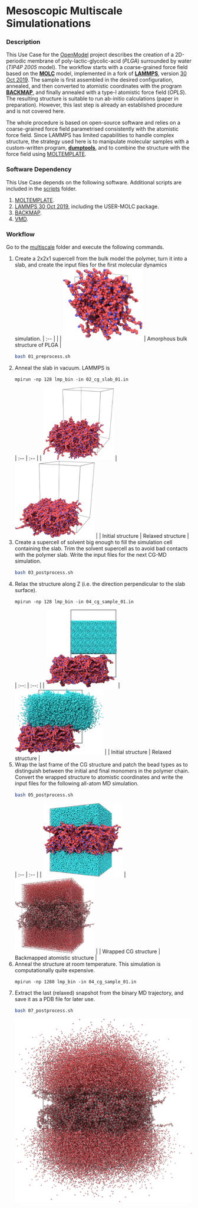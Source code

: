 Mesoscopic Multiscale Simulationations
==

###  Description

This Use Case for the [OpenModel](https://open-model.eu/) project describes the creation of a 2D-periodic membrane of poly-lactic-glycolic-acid (*PLGA*) surrounded by water (*TIP4P 2005* model). The workflow starts with a coarse-grained force field based on the [**MOLC**](https://doi.org/10.1039/c9cp04120f) model, implemented in a fork of [**LAMMPS**](https://lammps.org), version [30 Oct 2019](https://github.com/matteoeghirotta/lammps-30Oct19).
The sample is first assembled in the desired configuration, annealed, and then converted to
atomistic coordinates with the program [**BACKMAP**](https://github.com/matteoeghirotta/backmap_legacy), and
finally annealed with a type-I atomistic force field (*OPLS*). The resulting structure is suitable to run
ab-initio calculations (paper in preparation). However, this last step is already an established procedure
and is not covered here.

The whole procedure is based on open-source software and relies on a coarse-grained force field parametrised
consistently with the atomistic force field. Since LAMMPS has limited capabilities to handle complex structure,
the strategy used here is to manipulate molecular samples with a custom-written program, [**dumptools**](./scripts/dumptools.pl), and to combine the structure with the force field using [MOLTEMPLATE](https://github.com/jewettaij/moltemplate).


### Software Dependency

This Use Case depends on the following software. Additional scripts are included in the
[scripts](./scripts/) folder.
1. [MOLTEMPLATE](https://github.com/jewettaij/moltemplate).
2. [LAMMPS 30 Oct 2019](https://github.com/matteoeghirotta/lammps-30Oct19), including the USER-MOLC package.
3. [BACKMAP](https://github.com/matteoeghirotta/backmap_legacy).
4. [VMD](http://www.ks.uiuc.edu/Research/vmd/).

### Workflow

Go to the [multiscale](./multiscale/) folder and execute the following commands.

1. Create a 2x2x1 supercell from the bulk model the polymer, turn it into a slab, and create the input files
   for the first molecular dynamics simulation.
   | :-- | |
   | <img src="images/plga_cg_amorphous.png" alt="plga_cg_amorphous.dump" width="45%"/> | Amorphous bulk structure of PLGA |
   ```sh
   bash 01_preprocess.sh
   ```
2. Anneal the slab in vacuum. LAMMPS is
   ```
   mpirun -np 128 lmp_bin -in 02_cg_slab_01.in
   ```
   | :-- | :-- |
   | <img src="images/02_cg_slab_01.png" alt="01_slab_f1000000.dump" width="40%"/> | <img src="images/02_cg_slab_02.png" alt="02_cg_slab_01.dump" width="45%"/> |
   | Initial structure | Relaxed structure |
3. Create a supercell of solvent big enough to fill the simulation cell containing the slab. Trim the solvent supercell as to avoid bad contacts with the polymer slab. Write the input files for the next CG-MD simulation.
   ```sh
   bash 03_postprocess.sh
   ```
4. Relax the structure along Z (i.e. the direction perpendicular to the slab surface).
   ```
   mpirun -np 128 lmp_bin -in 04_cg_sample_01.in
   ```
   | :--: | :--: |
   | <img src="images/04_cg_sample_01.png" alt="03_merged.dump" width="40%"/> | <img src="images/04_cg_sample_02.png" alt="04_cg_sample_01.dump" width="50%"/> | 
   | Initial structure | Relaxed structure |
5. Wrap the last frame of the CG structure and patch the bead types as to distinguish between the initial and final monomers in the polymer chain. Convert the wrapped structure to atomistic coordinates and write the input files for the following all-atom MD simulation.
   ```sh
   bash 05_postprocess.sh
   ```
   | :-- | :-- |
   | <img src="images/04_cg_sample_03.png" alt="04_cg_sample_01_f100000.dump" width="45%"/> | <img src="images/05_sample_aa.png" alt="05_sample_aa.pdb" width="45%"/> | 
   | Wrapped CG structure | Backmapped atomistic structure |
6. Anneal the structure at room temperature. This simulation is computationally quite expensive.
   ```
   mpirun -np 1280 lmp_bin -in 04_cg_sample_01.in
   ```
7. Extract the last (relaxed) snapshot from the binary MD trajectory, and save it as a PDB file for later use.
   ```sh
   bash 07_postprocess.sh
   ```
   ![Relaxed atomistic sample](./images/06_aa_sample_01.png)

